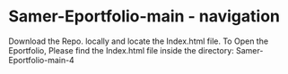 # Samer-Eportfolio-main - navigation
Download the Repo. locally and locate the Index.html file.
To Open the Eportfolio, Please find the Index.html file inside the directory: Samer-Eportfolio-main-4
